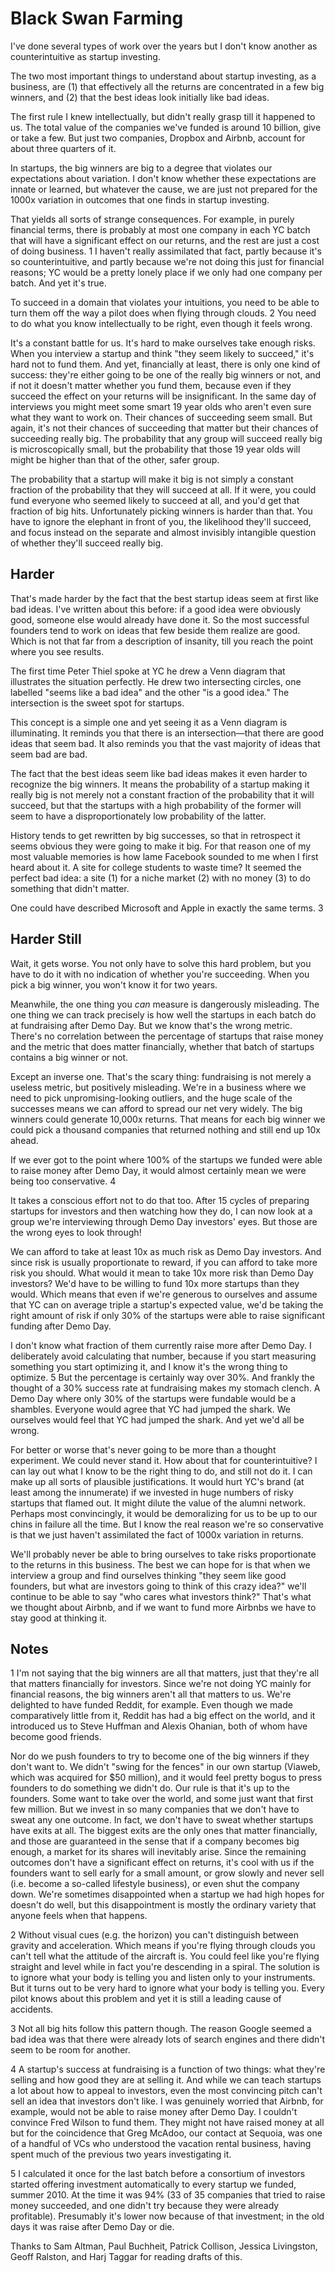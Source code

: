 # Black Swan Farming

I've done several types of work over the years but I don't know another as counterintuitive as startup investing.

The two most important things to understand about startup investing, as a business, are (1) that effectively all the returns are concentrated in a few big winners, and (2) that the best ideas look initially like bad ideas.

The first rule I knew intellectually, but didn't really grasp till it happened to us. The total value of the companies we've funded is around 10 billion, give or take a few. But just two companies, Dropbox and Airbnb, account for about three quarters of it.

In startups, the big winners are big to a degree that violates our expectations about variation. I don't know whether these expectations are innate or learned, but whatever the cause, we are just not prepared for the 1000x variation in outcomes that one finds in startup investing.

That yields all sorts of strange consequences. For example, in purely financial terms, there is probably at most one company in each YC batch that will have a significant effect on our returns, and the rest are just a cost of doing business. 
1
I haven't really assimilated that fact, partly because it's so counterintuitive, and partly because we're not doing this just for financial reasons; YC would be a pretty lonely place if we only had one company per batch. And yet it's true.

To succeed in a domain that violates your intuitions, you need to be able to turn them off the way a pilot does when flying through clouds. 
2
You need to do what you know intellectually to be right, even though it feels wrong.

It's a constant battle for us. It's hard to make ourselves take enough risks. When you interview a startup and think "they seem likely to succeed," it's hard not to fund them. And yet, financially at least, there is only one kind of success: they're either going to be one of the really big winners or not, and if not it doesn't matter whether you fund them, because even if they succeed the effect on your returns will be insignificant. In the same day of interviews you might meet some smart 19 year olds who aren't even sure what they want to work on. Their chances of succeeding seem small. But again, it's not their chances of succeeding that matter but their chances of succeeding really big. The probability that any group will succeed really big is microscopically small, but the probability that those 19 year olds will might be higher than that of the other, safer group.

The probability that a startup will make it big is not simply a constant fraction of the probability that they will succeed at all. If it were, you could fund everyone who seemed likely to succeed at all, and you'd get that fraction of big hits. Unfortunately picking winners is harder than that. You have to ignore the elephant in front of you, the likelihood they'll succeed, and focus instead on the separate and almost invisibly intangible question of whether they'll succeed really big.

## Harder

That's made harder by the fact that the best startup ideas seem at first like bad ideas. I've written about this before: if a good idea were obviously good, someone else would already have done it. So the most successful founders tend to work on ideas that few beside them realize are good. Which is not that far from a description of insanity, till you reach the point where you see results.

The first time Peter Thiel spoke at YC he drew a Venn diagram that illustrates the situation perfectly. He drew two intersecting circles, one labelled "seems like a bad idea" and the other "is a good idea." The intersection is the sweet spot for startups.

This concept is a simple one and yet seeing it as a Venn diagram is illuminating. It reminds you that there is an intersection—that there are good ideas that seem bad. It also reminds you that the vast majority of ideas that seem bad are bad.

The fact that the best ideas seem like bad ideas makes it even harder to recognize the big winners. It means the probability of a startup making it really big is not merely not a constant fraction of the probability that it will succeed, but that the startups with a high probability of the former will seem to have a disproportionately low probability of the latter.

History tends to get rewritten by big successes, so that in retrospect it seems obvious they were going to make it big. For that reason one of my most valuable memories is how lame Facebook sounded to me when I first heard about it. A site for college students to waste time? It seemed the perfect bad idea: a site (1) for a niche market (2) with no money (3) to do something that didn't matter.

One could have described Microsoft and Apple in exactly the same terms.
3

## Harder Still

Wait, it gets worse. You not only have to solve this hard problem, but you have to do it with no indication of whether you're succeeding. When you pick a big winner, you won't know it for two years.

Meanwhile, the one thing you *can* measure is dangerously misleading. The one thing we can track precisely is how well the startups in each batch do at fundraising after Demo Day. But we know that's the wrong metric. There's no correlation between the percentage of startups that raise money and the metric that does matter financially, whether that batch of startups contains a big winner or not.

Except an inverse one. That's the scary thing: fundraising is not merely a useless metric, but positively misleading. We're in a business where we need to pick unpromising-looking outliers, and the huge scale of the successes means we can afford to spread our net very widely. The big winners could generate 10,000x returns. That means for each big winner we could pick a thousand companies that returned nothing and still end up 10x ahead.

If we ever got to the point where 100% of the startups we funded were able to raise money after Demo Day, it would almost certainly mean we were being too conservative.
4

It takes a conscious effort not to do that too. After 15 cycles of preparing startups for investors and then watching how they do, I can now look at a group we're interviewing through Demo Day investors' eyes. But those are the wrong eyes to look through!

We can afford to take at least 10x as much risk as Demo Day investors. And since risk is usually proportionate to reward, if you can afford to take more risk you should. What would it mean to take 10x more risk than Demo Day investors? We'd have to be willing to fund 10x more startups than they would. Which means that even if we're generous to ourselves and assume that YC can on average triple a startup's expected value, we'd be taking the right amount of risk if only 30% of the startups were able to raise significant funding after Demo Day.

I don't know what fraction of them currently raise more after Demo Day. I deliberately avoid calculating that number, because if you start measuring something you start optimizing it, and I know it's the wrong thing to optimize.
5
But the percentage is certainly way over 30%. And frankly the thought of a 30% success rate at fundraising makes my stomach clench. A Demo Day where only 30% of the startups were fundable would be a shambles. Everyone would agree that YC had jumped the shark. We ourselves would feel that YC had jumped the shark. And yet we'd all be wrong.

For better or worse that's never going to be more than a thought experiment. We could never stand it. How about that for counterintuitive? I can lay out what I know to be the right thing to do, and still not do it. I can make up all sorts of plausible justifications. It would hurt YC's brand (at least among the innumerate) if we invested in huge numbers of risky startups that flamed out. It might dilute the value of the alumni network. Perhaps most convincingly, it would be demoralizing for us to be up to our chins in failure all the time. But I know the real reason we're so conservative is that we just haven't assimilated the fact of 1000x variation in returns.

We'll probably never be able to bring ourselves to take risks proportionate to the returns in this business. The best we can hope for is that when we interview a group and find ourselves thinking "they seem like good founders, but what are investors going to think of this crazy idea?" we'll continue to be able to say "who cares what investors think?" That's what we thought about Airbnb, and if we want to fund more Airbnbs we have to stay good at thinking it.

## Notes

1
I'm not saying that the big winners are all that matters, just that they're all that matters financially for investors. Since we're not doing YC mainly for financial reasons, the big winners aren't all that matters to us. We're delighted to have funded Reddit, for example. Even though we made comparatively little from it, Reddit has had a big effect on the world, and it introduced us to Steve Huffman and Alexis Ohanian, both of whom have become good friends.

Nor do we push founders to try to become one of the big winners if they don't want to. We didn't "swing for the fences" in our own startup (Viaweb, which was acquired for $50 million), and it would feel pretty bogus to press founders to do something we didn't do. Our rule is that it's up to the founders. Some want to take over the world, and some just want that first few million. But we invest in so many companies that we don't have to sweat any one outcome. In fact, we don't have to sweat whether startups have exits at all. The biggest exits are the only ones that matter financially, and those are guaranteed in the sense that if a company becomes big enough, a market for its shares will inevitably arise. Since the remaining outcomes don't have a significant effect on returns, it's cool with us if the founders want to sell early for a small amount, or grow slowly and never sell (i.e. become a so-called lifestyle business), or even shut the company down. We're sometimes disappointed when a startup we had high hopes for doesn't do well, but this disappointment is mostly the ordinary variety that anyone feels when that happens.

2
Without visual cues (e.g. the horizon) you can't distinguish between gravity and acceleration. Which means if you're flying through clouds you can't tell what the attitude of the aircraft is. You could feel like you're flying straight and level while in fact you're descending in a spiral. The solution is to ignore what your body is telling you and listen only to your instruments. But it turns out to be very hard to ignore what your body is telling you. Every pilot knows about this problem and yet it is still a leading cause of accidents.

3
Not all big hits follow this pattern though. The reason Google seemed a bad idea was that there were already lots of search engines and there didn't seem to be room for another.

4
A startup's success at fundraising is a function of two things: what they're selling and how good they are at selling it. And while we can teach startups a lot about how to appeal to investors, even the most convincing pitch can't sell an idea that investors don't like. I was genuinely worried that Airbnb, for example, would not be able to raise money after Demo Day. I couldn't convince Fred Wilson to fund them. They might not have raised money at all but for the coincidence that Greg McAdoo, our contact at Sequoia, was one of a handful of VCs who understood the vacation rental business, having spent much of the previous two years investigating it.

5
I calculated it once for the last batch before a consortium of investors started offering investment automatically to every startup we funded, summer 2010. At the time it was 94% (33 of 35 companies that tried to raise money succeeded, and one didn't try because they were already profitable). Presumably it's lower now because of that investment; in the old days it was raise after Demo Day or die.

Thanks to Sam Altman, Paul Buchheit, Patrick Collison, Jessica Livingston, Geoff Ralston, and Harj Taggar for reading drafts of this.